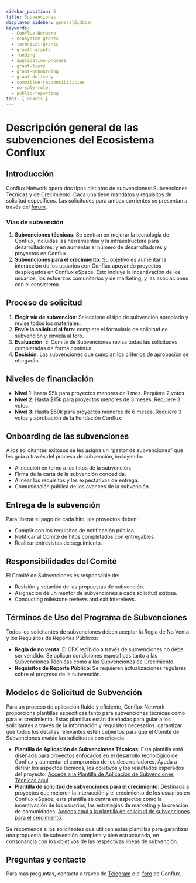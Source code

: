 ```yaml
---
sidebar_position: 5
title: Subvenciones
displayed_sidebar: generalSidebar
keywords:
  - Conflux-Network
  - ecosystem-grants
  - technical-grants
  - growth-grants
  - funding
  - application-process
  - grant-tiers
  - grant-onboarding
  - grant-delivery
  - committee-responsibilities
  - no-sale-rule
  - public-reporting
tags: [ Grants ]
---
```


# **Descripción general de las subvenciones del Ecosistema Conflux**

## **Introducción**

Conflux Network opera dos tipos distintos de subvenciones: Subvenciones Técnicas y de Crecimiento. Cada una tiene mandatos y requisitos de solicitud específicos. Las solicitudes para ambas corrientes se presentan a través del [forum](https://forum.conflux.fun/).

### Vías de subvención

1. **Subvenciones técnicas**: Se centran en mejorar la tecnología de Conflux, incluidas las herramientas y la infraestructura para desarrolladores, y en aumentar el número de desarrolladores y proyectos en Conflux.
2. **Subvenciones para el crecimiento**: Su objetivo es aumentar la interacción de los usuarios con Conflux apoyando proyectos desplegados en Conflux eSpace. Esto incluye la incentivación de los usuarios, los esfuerzos comunitarios y de marketing, y las asociaciones con el ecosistema.

## Proceso de solicitud

1. **Elegir vía de subvención**: Seleccione el tipo de subvención apropiado y revise todos los materiales.
2. **Envíe la solicitud al foro**: complete el formulario de solicitud de subvención y envíela al foro.
3. **Evaluación**: El Comité de Subvenciones revisa todas las solicitudes completadas de forma continua.
4. **Decisión**: Las subvenciones que cumplan los criterios de aprobación se otorgarán.

## **Niveles de financiación**

- **Nivel 1**: hasta $5k para proyectos menores de 1 mes. Requiere 2 votos.
- **Nivel 2**: Hasta $15k para proyectos menores de 3 meses. Requiere 3 votos.
- **Nivel 3**: Hasta $50k para proyectos menores de 6 meses. Requiere 3 votos y aprobación de la Fundación Conflux.

## Onboarding de las subvenciones

A los solicitantes exitosos se les asigna un “pastor de subvenciones” que les guía a través del proceso de subvención, incluyendo:

- Alineación en torno a los hitos de la subvención.
- Firma de la carta de la subvención concedida.
- Alinear los requisitos y las expectativas de entrega.
- Comunicación pública de los avances de la subvención.

## **Entrega de la subvención**

Para liberar el pago de cada hito, los proyectos deben:

- Cumplir con los requisitos de notificación pública.
- Notificar al Comité de hitos completados con entregables.
- Realizar entrevistas de seguimiento.

## **Responsibilidades del Comité**

El Comité de Subvenciones es responsable de:

- Revisión y votación de las propuestas de subvención.
- Asignación de un mentor de subvenciones a cada solicitud exitosa.
- Conducting milestone reviews and exit interviews.

## **Términos de Uso del Programa de Subvenciones**

Todos los solicitantes de subvenciones deben aceptar la Regla de No Venta y los Requisitos de Reportes Públicos:

- **Regla de no venta**: El CFX recibido a través de subvenciones no debe ser vendido. Se aplican condiciones específicas tanto a las Subvenciones Técnicas como a las Subvenciones de Crecimiento.
- **Requisitos de Reporte Público**: Se requieren actualizaciones regulares sobre el progreso de la subvención.

## **Modelos de Solicitud de Subvención**

Para un proceso de aplicación fluido y eficiente, Conflux Network proporciona plantillas específicas tanto para subvenciones técnicas como para el crecimiento. Estas plantillas están diseñadas para guiar a los solicitantes a través de la información y requisitos necesarios. garantizar que todos los detalles relevantes estén cubiertos para que el Comité de Subvenciones evalúe las solicitudes con eficacia.

- **Plantilla de Aplicación de Subvenciones Técnicas**: Esta plantilla está diseñada para proyectos enfocados en el desarrollo tecnológico de Conflux y aumentar el compromiso de los desarrolladores. Ayuda a definir los aspectos técnicos, los objetivos y los resultados esperados del proyecto. [Accede a la Plantilla de Aplicación de Subvenciones Técnicas aquí](https://forum.conflux.fun/t/technical-grants-application-template/8273).
- **Plantilla de solicitud de subvenciones para el crecimiento**: Destinada a proyectos que mejoren la interacción y el crecimiento de los usuarios en Conflux eSpace, esta plantilla se centra en aspectos como la incentivación de los usuarios, las estrategias de marketing y la creación de comunidades. [Acceda aquí a la plantilla de solicitud de subvenciones para el crecimiento](https://forum.conflux.fun/t/growth-grants-application-template/18997).

Se recomienda a los solicitantes que utilicen estas plantillas para garantizar una propuesta de subvención completa y bien estructurada, en consonancia con los objetivos de las respectivas líneas de subvención.

## **Preguntas y contacto**

Para más preguntas, contacta a través de [Telegram](https://t.me/Conflux_English) o el [foro](https://forum.conflux.fun/c/English/grant-proposals) de Conflux.